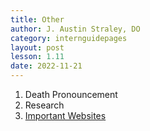 ```yaml
---
title: Other
author: J. Austin Straley, DO
category: internguidepages
layout: post
lesson: 1.11
date: 2022-11-21
---
```


1. Death Pronouncement
2. Research
3. [Important Websites][3]

[3]: /feed/internguidepages/1.11.3-important-websites/


